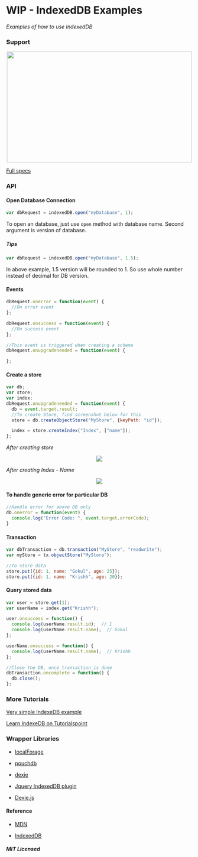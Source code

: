 # WIP - IndexedDB Examples

*Examples of how to use IndexedDB*

### Support

<p align="center"><img width="500px" height="300px" src="https://raw.githubusercontent.com/gokulkrishh/IndexedDB/master/indexeddb.png"></p>

[Full specs](https://www.w3.org/TR/IndexedDB/)

### API


#### Open Database Connection

```js
var dbRequest = indexedDB.open("myDatabase", 1);
```

To open an database, just use ```open``` method with database name. Second argument is version of database.

##### Tips

```js
var dbRequest = indexedDB.open("myDatabase", 1.5);
```

In above example, 1.5 version will be rounded to 1. So use whole number instead of decimal for DB version.

#### Events

```js
dbRequest.onerror = function(event) {
  //On error event
};
```

```js
dbRequest.onsuccess = function(event) {
  //On success event
};
```

```js
//This event is triggered when creating a schema
dbRequest.onupgradeneeded = function(event) {

};
```

#### Create a store

```js
var db;
var store;
var index;
dbRequest.onupgradeneeded = function(event) {
  db = event.target.result;
  //To create Store, find screenshot below for this
  store = db.createObjectStore("MyStore", {keyPath: "id"});

  index = store.createIndex("Index", ["name"]);
};
```

*After creating store*
<p align="center"><img src="https://raw.githubusercontent.com/gokulkrishh/IndexedDB/master/Object-Store.png" style="max-width: 100%"/></p>

*After creating Index - Name*
<p align="center"><img src="https://raw.githubusercontent.com/gokulkrishh/IndexedDB/master/Name-Index.png" style="max-width: 100%"/></p>

#### To handle generic error for particular DB

```js
//Handle error for above DB only
db.onerror = function(event) {
  console.log("Error Code: ", event.target.errorCode);
}
```

#### Transaction

```js
var dbTransaction = db.transaction("MyStore", "readwrite");
var myStore = tx.objectStore("MyStore");

//To store data
store.put({id: 1, name: "Gokul", age: 25});
store.put({id: 1, name: "Krishh", age: 20});
```

#### Query stored data

```js
var user = store.get(1);
var userName = index.get("Krishh");

user.onsuccess = function() {
  console.log(userName.result.id);  // 1
  console.log(userName.result.name);  // Gokul
};

userName.onsuccess = function() {
  console.log(userName.result.name);  // Krishh
};

//Close the DB, once transaction is done
dbTransaction.oncomplete = function() {
  db.close();
};
```

### More Tutorials
[Very simple IndexeDB example](https://gist.github.com/BigstickCarpet/a0d6389a5d0e3a24814b)

[Learn IndexeDB on Tutorialspoint](https://www.tutorialspoint.com/html5/html5_indexeddb.htm)


### Wrapper Libraries

- [localForage](https://localforage.github.io/localForage/)

- [pouchdb](https://pouchdb.com/)

- [dexie](http://dexie.org/)

- [Jquery IndexedDB plugin](https://nparashuram.com/jquery-indexeddb/)

- [Dexie.js](http://dexie.org/)

#### Reference

- [MDN](https://developer.mozilla.org/en-US/docs/Web/API/IndexedDB_API/Using_IndexedDB)

- [IndexedDB](https://gist.github.com/BigstickCarpet/a0d6389a5d0e3a24814b)


##### MIT Licensed
